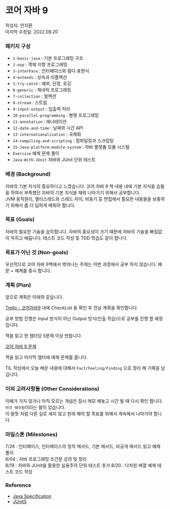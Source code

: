 # 코어 자바 9 

작성자: 안지환  
마지막 수정일: 2022.08.20

### 패키지 구성
 * `1-basic-java` : 기본 프로그래밍 구조
 * `2-oop` : 객체 지향 프로그래밍
 * `3-interFace` : 인터페이스와 람다 표현식
 * `4-extends` : 상속과 리플렉션
 * `5-try-catch` : 예외, 단정, 로깅
 * `6-generic` : 제네릭 프로그래밍
 * `7-collection` : 컬렉션
 * `8-stream` : 스트림
 * `9-input-output` : 입출력 처리
 * `10-parallel-programming` : 병행 프로그래밍
 * `11-annotation` : 애너테이션
 * `12-date-and-time` : 날짜와 시간 API
 * `13-internationalization` : 국제화
 * `14-compiling-and-scripting` : 컴파일링과 스크립팅
 * `15-Java-platform-module-system` : 자바 플랫폼 모듈 시스템
 * `Exercise` 예제 문제 풀이
 * `Java-With-JUnit` 자바와 JUnit 단위 테스트 

### 배경 (Background)
자바의 기본 지식의 중요하다고 느꼈습니다. 코어 자바 9 책 내용 내에 기본 지식을 습들을 하여서 부족했던 자바의 기본 지식을 채워 나아가기 위해서 공부합니다.  
JVM 동작원리, 멀티스레드와 스레드 차이, 비동기 등 면접에서 필요한 내용들을 보충하기 위해서 좀 더 딥하게 배워야 합니다.

### 목표 (Goals)
자바의 필요한 기술을 습득합니다. 자바의 중요성이 크기 때문에 자바의 기술을 빠짐없이 익히고 배웁니다.
테스트 코드 작성 및 TDD 학습도 같이 합니다.


### 목표가 아닌 것 (Non-goals)
우선적으로 코어 자바 9책에서 벗어나는 주제는 이번 과정에서 공부 하지 않습니다. 예문 + 예제를 중시 합니다.



### 계획 (Plan)
앞으로 계획은 아래와 같습니다.

[Trello - 코어자바9](https://trello.com/c/It5nwuui) 내에 CheckList 을 확인 후 전날 계획을 확인합니다.  

공부 방법 진행은 Input 방식이 아닌 Output 방식(인출 학습)으로 공부를 진행 할 예정입니다.  

책을 읽고 한 챕터당 5문제 이상 만듭니다.

[코어 자바 9 문제](https://docs.google.com/spreadsheets/d/1O0M3NmZwuC1nvRiQng2tN3pUCNQMFmJ82aoIzYpy3N8/edit?usp=sharing)

책을 읽고 마지막 챕터에 예제 문제를 풉니다.

TIL 작성에서 오늘 배운 내용에 대해서 `Fact/Feeling/Finding` 으로 정리 해 기록을 남깁니다.

### 이외 고려사항들 (Other Considerations)
이해가 가지 않거나 아직 모르는 개념은 잠시 메모 해놓고 시간 될 때 다시 확인 합니다.  
`야크 쉐이빙`이라는 말이 있습니다.   
이 말뜻 처럼 다른 길로 세지 않고 원래 해야 할 목표를 위해서 계속해서 나아가야 합니다.

### 마일스톤 (Milestones)

7/26 : 인터페이스, 인터페이스의 정적 메서드, 기본 메서드, 비공개 메서드 읽고 예제 풀이  
8/04 : 자바 프로그래밍 조건문 강의 및 정리  
8/19 : 자바와 JUnit을 활용한 실용주의 단위 테스트 추가
8/20 : 다차원 배열 예제 테스트 코드 작성

### Reference

* [Java Specification](https://docs.oracle.com/javase/specs/jls/se17/html/index.html)
* [JUnit5](https://junit.org/junit5/docs/current/user-guide/#overview)
